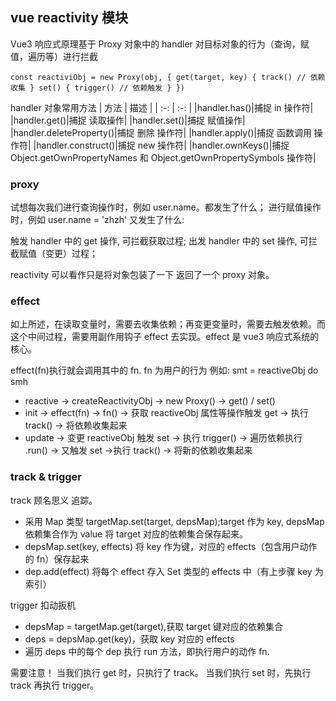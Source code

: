 ## vue reactivity 模块

Vue3 响应式原理基于 Proxy 对象中的 handler 对目标对象的行为（查询，赋值，遍历等）进行拦截

`const reactiviObj = new Proxy(obj, { get(target, key) { track() // 依赖收集 } set() { trigger() // 依赖触发 } })`

handler 对象常用方法
| 方法 | 描述 |
| :-: | :-: |
|handler.has()|捕捉 in 操作符|
|handler.get()|捕捉 读取操作|
|handler.set()|捕捉 赋值操作|
|handler.deleteProperty()|捕捉 删除 操作符|
|handler.apply()|捕捉 函数调用 操作符|
|handler.construct()|捕捉 new 操作符|
|handler.ownKeys()|捕捉 Object.getOwnPropertyNames 和 Object.getOwnPropertySymbols 操作符|

### proxy

试想每次我们进行查询操作时，例如 user.name。都发生了什么；
进行赋值操作时，例如 user.name = 'zhzh' 又发生了什么:

触发 handler 中的 get 操作, 可拦截获取过程;
出发 handler 中的 set 操作, 可拦截赋值（变更）过程；

reactivity 可以看作只是将对象包装了一下 返回了一个 proxy 对象。

### effect

如上所述，在读取变量时，需要去收集依赖；再变更变量时，需要去触发依赖。而这个中间过程，需要用副作用钩子 effect 去实现。effect 是 vue3 响应式系统的核心。

effect(fn)执行就会调用其中的 fn. fn 为用户的行为 例如: smt = reactiveObj do smh

- reactive -> createReactivityObj -> new Proxy() -> get() / set()
- init -> effect(fn) -> fn() -> 获取 reactiveObj 属性等操作触发 get -> 执行 track() -> 将依赖收集起来
- update -> 变更 reactiveObj 触发 set -> 执行 trigger() -> 遍历依赖执行 .run() -> 又触发 set ->执行 track() -> 将新的依赖收集起来

### track & trigger

track 顾名思义 追踪。

- 采用 Map 类型 targetMap.set(target, depsMap);target 作为 key, depsMap 依赖集合作为 value 将 target 对应的依赖集合保存起来。
- depsMap.set(key, effects) 将 key 作为键，对应的 effects（包含用户动作的 fn）保存起来
- dep.add(effect) 将每个 effect 存入 Set 类型的 effects 中（有上步骤 key 为索引）

trigger 扣动扳机

- depsMap = targetMap.get(target),获取 target 键对应的依赖集合
- deps = depsMap.get(key)，获取 key 对应的 effects
- 遍历 deps 中的每个 dep 执行 run 方法，即执行用户的动作 fn.

需要注意！
当我们执行 get 时，只执行了 track。
当我们执行 set 时，先执行 track 再执行 trigger。
